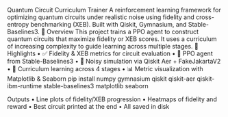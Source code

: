 Quantum Circuit Curriculum Trainer
A reinforcement learning framework for optimizing quantum circuits under realistic noise using fidelity and cross-entropy benchmarking (XEB). Built with Qiskit, Gymnasium, and Stable-Baselines3.
🚀 Overview
This project trains a PPO agent to construct quantum circuits that maximize fidelity or XEB scores. It uses a curriculum of increasing complexity to guide learning across multiple stages.
🔬 Highlights
• 	✅ Fidelity & XEB metrics for circuit evaluation
• 	🧠 PPO agent from Stable-Baselines3
• 	🧪 Noisy simulation via Qiskit Aer + FakeJakartaV2
• 	🎯 Curriculum learning across 4 stages
• 	📊 Metric visualization with Matplotlib & Seaborn
pip install numpy gymnasium qiskit qiskit-aer qiskit-ibm-runtime stable-baselines3 matplotlib seaborn

Outputs
• 	Line plots of fidelity/XEB progression
• 	Heatmaps of fidelity and reward
• 	Best circuit printed at the end
• 	All saved in  disk
